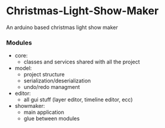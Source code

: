 # Christmas-Light-Show-Maker
An arduino based christmas light show maker

### Modules
 * core:
   - classes and services shared with all the project
 * model:
   - project structure
   - serialization/deserialization
   - undo/redo managment
 * editor:
   - all gui stuff (layer editor, timeline editor, ecc)
 * showmaker:
   - main application
   - glue between modules

